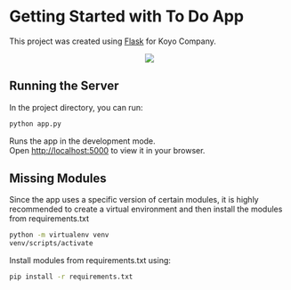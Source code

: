 # Getting Started with To Do App

This project was created using [Flask](https://flask.palletsprojects.com/en/2.2.x/) for Koyo Company.
 <p align="center">
  <a href="#">
    <img src="https://skillicons.dev/icons?i=html,tailwind,sqlite,flask" />
  </a>
</p>

## Running the Server

In the project directory, you can run:

```bash
python app.py
```

Runs the app in the development mode.\
Open <http://localhost:5000> to view it in your browser.

## Missing Modules

Since the app uses a specific version of certain modules, it is highly recommended to create a virtual environment and then install the modules from requirements.txt

```bash
python -m virtualenv venv
venv/scripts/activate
```

Install modules from requirements.txt using:

```bash
pip install -r requirements.txt
```
